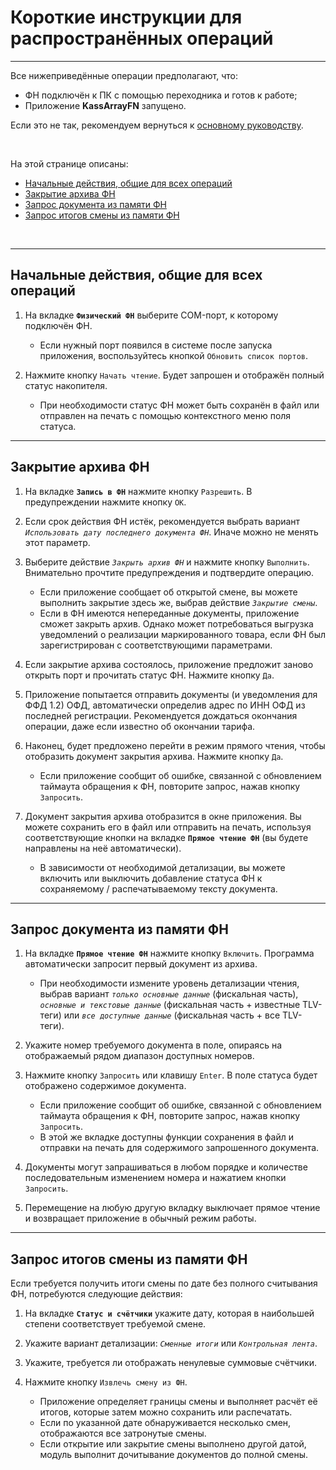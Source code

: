 # Короткие инструкции для распространённых операций

---

Все нижеприведённые операции предполагают, что:
- ФН подключён к ПК с помощью переходника и готов к работе;
- Приложение **KassArrayFN** запущено.

Если это не так, рекомендуем вернуться к [основному руководству](https://adslbarxatov.github.io/KassArray).

&nbsp;



На этой странице описаны:

- [Начальные действия, общие для всех операций](#section-1)
- [Закрытие архива ФН](#section-2)
- [Запрос документа из памяти ФН](#section-3)
- [Запрос итогов смены из памяти ФН](#section-4)


&nbsp;

---

## Начальные действия, общие для всех операций

1. На вкладке **`Физический ФН`** выберите COM-порт, к которому подключён ФН.
    - Если нужный порт появился в системе после запуска приложения, воспользуйтесь кнопкой `Обновить список портов`.

2. Нажмите кнопку `Начать чтение`. Будет запрошен и отображён полный статус накопителя.
    - При необходимости статус ФН может быть сохранён в файл или отправлен на печать с помощью контекстного меню поля статуса.

---



## Закрытие архива ФН

1. На вкладке **`Запись в ФН`** нажмите кнопку `Разрешить`. В предупреждении нажмите кнопку `OK`.

2. Если срок действия ФН истёк, рекомендуется выбрать вариант *`Использовать дату последнего документа ФН`*. Иначе можно
не менять этот параметр.

3. Выберите действие *`Закрыть архив ФН`* и нажмите кнопку `Выполнить`. Внимательно прочтите предупреждения и подтвердите операцию.
    - Если приложение сообщает об открытой смене, вы можете выполнить закрытие здесь же, выбрав действие *`Закрытие смены`*.
    - Если в ФН имеются непереданные документы, приложение сможет закрыть архив. Однако может потребоваться выгрузка уведомлений
о реализации маркированного товара, если ФН был зарегистрирован с соответствующими параметрами.

4. Если закрытие архива состоялось, приложение предложит заново открыть порт и прочитать статус ФН. Нажмите кнопку `Да`.

5. Приложение попытается отправить документы (и уведомления для ФФД 1.2) ОФД, автоматически определив адрес по ИНН ОФД из последней
регистрации. Рекомендуется дождаться окончания операции, даже если известно об окончании тарифа.

6. Наконец, будет предложено перейти в режим прямого чтения, чтобы отобразить документ закрытия архива. Нажмите кнопку `Да`.
    - Если приложение сообщит об ошибке, связанной с обновлением таймаута обращения к ФН, повторите запрос, нажав кнопку `Запросить`.

7. Документ закрытия архива отобразится в окне приложения. Вы можете сохранить его в файл или отправить на печать, используя
соответствующие кнопки на вкладке **`Прямое чтение ФН`** (вы будете направлены на неё автоматически).
    - В зависимости от необходимой детализации, вы можете включить или выключить добавление статуса ФН к сохраняемому /
распечатываемому тексту документа.

---



## Запрос документа из памяти ФН

1. На вкладке **`Прямое чтение ФН`** нажмите кнопку `Включить`. Программа автоматически запросит первый документ из архива.
    - При необходимости измените уровень детализации чтения, выбрав вариант *`только основные данные`* (фискальная часть),
*`основные и текстовые данные`* (фискальная часть + известные TLV-теги) или *`все доступные данные`* (фискальная часть + все TLV-теги).

2. Укажите номер требуемого документа в поле, опираясь на отображаемый рядом диапазон доступных номеров.

3. Нажмите кнопку `Запросить` или клавишу `Enter`. В поле статуса будет отображено содержимое документа.
    - Если приложение сообщит об ошибке, связанной с обновлением таймаута обращения к ФН, повторите запрос, нажав кнопку `Запросить`.
    - В этой же вкладке доступны функции сохранения в файл и отправки на печать для содержимого запрошенного документа.

4. Документы могут запрашиваться в любом порядке и количестве последовательным изменением номера и нажатием кнопки `Запросить`.

5. Перемещение на любую другую вкладку выключает прямое чтение и возвращает приложение в обычный режим работы.

---



## Запрос итогов смены из памяти ФН

Если требуется получить итоги смены по дате без полного считывания ФН, потребуются следующие действия:

1. На вкладке **`Статус и счётчики`** укажите дату, которая в наибольшей степени соответствует требуемой смене.

2. Укажите вариант детализации: *`Сменные итоги`* или *`Контрольная лента`*.

3. Укажите, требуется ли отображать ненулевые суммовые счётчики.

4. Нажмите кнопку `Извлечь смену из ФН`.
    - Приложение определяет границы смены и выполняет расчёт её итогов, которые затем можно сохранить или распечатать.
    - Если по указанной дате обнаруживается несколько смен, отображаются все затронутые смены.
    - Если открытие или закрытие смены выполнено другой датой, модуль выполнит дочитывание документов до полной смены.
